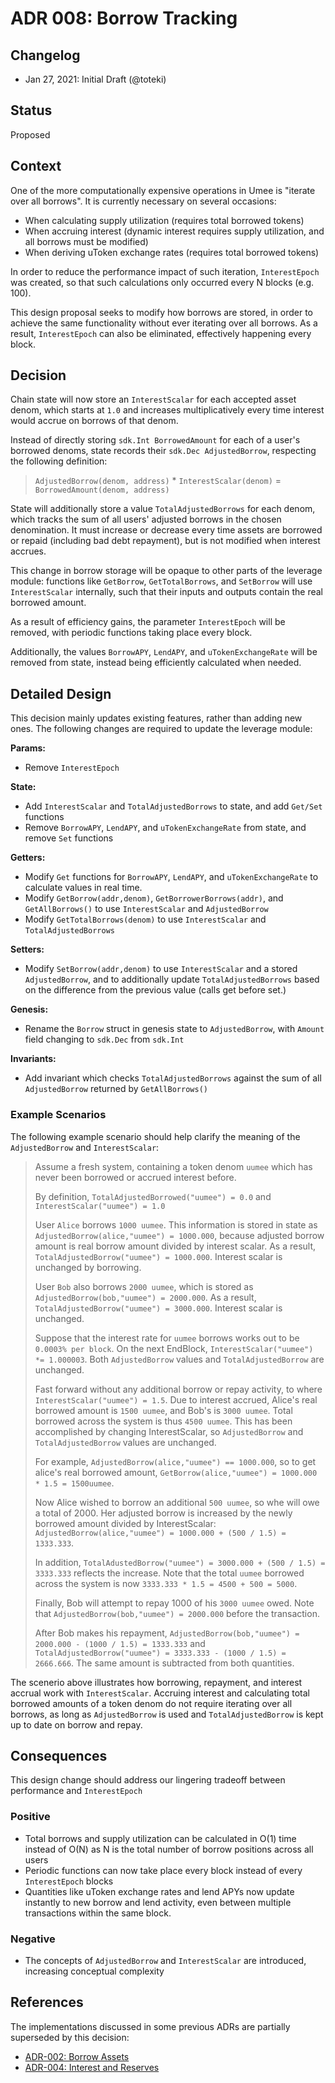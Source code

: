 # ADR 008: Borrow Tracking

## Changelog

- Jan 27, 2021: Initial Draft (@toteki)

## Status

Proposed

## Context

One of the more computationally expensive operations in Umee is "iterate over all borrows". It is currently necessary on several occasions:

- When calculating supply utilization (requires total borrowed tokens)
- When accruing interest (dynamic interest requires supply utilization, and all borrows must be modified)
- When deriving uToken exchange rates (requires total borrowed tokens)

In order to reduce the performance impact of such iteration, `InterestEpoch` was created, so that such calculations only occurred every N blocks (e.g. 100).

This design proposal seeks to modify how borrows are stored, in order to achieve the same functionality without ever iterating over all borrows. As a result, `InterestEpoch` can also be eliminated, effectively happening every block.

## Decision

Chain state will now store an `InterestScalar` for each accepted asset denom, which starts at `1.0` and increases multiplicatively every time interest would accrue on borrows of that denom.

Instead of directly storing `sdk.Int BorrowedAmount` for each of a user's borrowed denoms, state records their `sdk.Dec AdjustedBorrow`, respecting the following definition:

> `AdjustedBorrow(denom, address)` \* `InterestScalar(denom)` = `BorrowedAmount(denom, address)`

State will additionally store a value `TotalAdjustedBorrows` for each denom, which tracks the sum of all users' adjusted borrows in the chosen denomination.
It must increase or decrease every time assets are borrowed or repaid (including bad debt repayment), but is not modified when interest accrues.

This change in borrow storage will be opaque to other parts of the leverage module: functions like `GetBorrow`, `GetTotalBorrows`, and `SetBorrow` will use `InterestScalar` internally, such that their inputs and outputs contain the real borrowed amount.

As a result of efficiency gains, the parameter `InterestEpoch` will be removed, with periodic functions taking place every block.

Additionally, the values `BorrowAPY`, `LendAPY`, and `uTokenExchangeRate` will be removed from state, instead being efficiently calculated when needed.

## Detailed Design

This decision mainly updates existing features, rather than adding new ones. The following changes are required to update the leverage module:

**Params:**

- Remove `InterestEpoch`

**State:**

- Add `InterestScalar` and `TotalAdjustedBorrows` to state, and add `Get/Set` functions
- Remove `BorrowAPY`, `LendAPY`, and `uTokenExchangeRate` from state, and remove `Set` functions

**Getters:**

- Modify `Get` functions for `BorrowAPY`, `LendAPY`, and `uTokenExchangeRate` to calculate values in real time.
- Modify `GetBorrow(addr,denom)`, `GetBorrowerBorrows(addr)`, and `GetAllBorrows()` to use `InterestScalar` and `AdjustedBorrow`
- Modify `GetTotalBorrows(denom)` to use `InterestScalar` and `TotalAdjustedBorrows`

**Setters:**

- Modify `SetBorrow(addr,denom)` to use `InterestScalar` and a stored `AdjustedBorrow`, and to additionally update `TotalAdjustedBorrows` based on the difference from the previous value (calls get before set.)

**Genesis:**

- Rename the `Borrow` struct in genesis state to `AdjustedBorrow`, with `Amount` field changing to `sdk.Dec` from `sdk.Int`

**Invariants:**

- Add invariant which checks `TotalAdjustedBorrows` against the sum of all `AdjustedBorrow` returned by `GetAllBorrows()`

### Example Scenarios

The following example scenario should help clarify the meaning of the `AdjustedBorrow` and `InterestScalar`:

> Assume a fresh system, containing a token denom `uumee` which has never been borrowed or accrued interest before.
>
> By definition, `TotalAdjustedBorrowed("uumee") = 0.0` and `InterestScalar("uumee") = 1.0`
>
> User `Alice` borrows `1000 uumee`. This information is stored in state as `AdjustedBorrow(alice,"uumee") = 1000.000`, because adjusted borrow amount is real borrow amount divided by interest scalar. As a result, `TotalAdjustedBorrow("uumee") = 1000.000`. Interest scalar is unchanged by borrowing.
>
> User `Bob` also borrows `2000 uumee`, which is stored as `AdjustedBorrow(bob,"uumee") = 2000.000`. As a result, `TotalAdjustedBorrow("uumee") = 3000.000`. Interest scalar is unchanged.
>
> Suppose that the interest rate for `uumee` borrows works out to be `0.0003% per block`. On the next EndBlock, `InterestScalar("uumee") *= 1.000003`. Both `AdjustedBorrow` values and `TotalAdjustedBorrow` are unchanged.
>
> Fast forward without any additional borrow or repay activity, to where `InterestScalar("uumee") = 1.5`. Due to interest accrued, Alice's real borrowed amount is `1500 uumee`, and Bob's is `3000 uumee`. Total borrowed across the system is thus `4500 uumee`. This has been accomplished by changing InterestScalar, so `AdjustedBorrow` and `TotalAdjustedBorrow` values are unchanged.
>
> For example, `AdjustedBorrow(alice,"uumee") == 1000.000`, so to get alice's real borrowed amount, `GetBorrow(alice,"uumee") = 1000.000 * 1.5 = 1500uumee`.
>
> Now Alice wished to borrow an additional `500 uumee`, so whe will owe a total of 2000. Her adjusted borrow is increased by the newly borrowed amount divided by InterestScalar: `AdjustedBorrow(alice,"uumee") = 1000.000 + (500 / 1.5) = 1333.333`.
>
> In addition, `TotalAdustedBorrow("uumee") = 3000.000 + (500 / 1.5) = 3333.333` reflects the increase. Note that the total `uumee` borrowed across the system is now `3333.333 * 1.5 = 4500 + 500 = 5000`.
>
> Finally, Bob will attempt to repay 1000 of his `3000 uumee` owed. Note that `AdjustedBorrow(bob,"uumee") = 2000.000` before the transaction.
>
> After Bob makes his repayment, `AdjustedBorrow(bob,"uumee") = 2000.000 - (1000 / 1.5) = 1333.333` and `TotalAdjustedBorrow("uumee") = 3333.333 - (1000 / 1.5) = 2666.666`. The same amount is subtracted from both quantities.

The scenerio above illustrates how borrowing, repayment, and interest accrual work with `InterestScalar`. Accruing interest and calculating total borrowed amounts of a token denom do not require iterating over all borrows, as long as `AdjustedBorrow` is used and `TotalAdjustedBorrow` is kept up to date on borrow and repay.

## Consequences

This design change should address our lingering tradeoff between performance and `InterestEpoch`

### Positive

- Total borrows and supply utilization can be calculated in O(1) time instead of O(N) as N is the total number of borrow positions across all users
- Periodic functions can now take place every block instead of every `InterestEpoch` blocks
- Quantities like uToken exchange rates and lend APYs now update instantly to new borrow and lend activity, even between multiple transactions within the same block.

### Negative

- The concepts of `AdjustedBorrow` and `InterestScalar` are introduced, increasing conceptual complexity

## References

The implementations discussed in some previous ADRs are partially superseded by this decision:

- [ADR-002: Borrow Assets](./ADR-002-borrow-assets.md)
- [ADR-004: Interest and Reserves](./ADR-004-interest-and-reserves.md)
